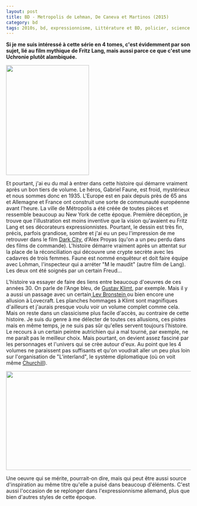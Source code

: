 ```yaml
---
layout: post
title: BD - Metropolis de Lehman, De Caneva et Martinos (2015)
category: bd
tags: 2010s, bd, expressionnisme, Littérature et BD, policier, science fiction, uchronie
---
```

**Si je me suis intéressé à cette série en 4 tomes, c'est évidemment par son sujet, lié au film mythique de Fritz Lang, mais aussi parce ce que c'est une Uchronie plutôt alambiquée.**

<img class="alignleft size-medium wp-image-21348" src="https://cheziceman.files.wordpress.com/2017/10/metropolis4.jpg?w=226" alt="" width="226" height="300" />

Et pourtant, j'ai eu du mal à entrer dans cette histoire qui démarre vraiment après un bon tiers de volume. Le héros, Gabriel Faune, est froid, mystérieux et nous sommes donc en 1935. L'Europe est en paix depuis près de 65 ans et Allemagne et France ont construit une sorte de communauté européenne avant l'heure. La ville de Métropolis a été créée de toutes pièces et ressemble beaucoup au New York de cette époque. Première déception, je trouve que l'illustration est moins inventive que la vision qu'avaient eu Fritz Lang et ses décorateurs expressionnistes. Pourtant, le dessin est très fin, précis, parfois grandiose, sombre et j'ai eu un peu l'impression de me retrouver dans le film <a href="https://fr.wikipedia.org/wiki/Dark_City">Dark City</a>, d'Alex Proyas (qu'on a un peu perdu dans des films de commande). L'histoire démarre vraiment après un attentat sur la place de la réconciliation qui découvre une crypte secrète avec les cadavres de trois femmes. Faune est nommé enquêteur et doit faire équipe avec Lohman, l'inspecteur qui a arréter "M le maudit" (autre film de Lang). Les deux ont été soignés par un certain Freud...

L'histoire va essayer de faire des liens entre beaucoup d'oeuvres de ces années 30. On parle de l'Ange bleu, de <a href="https://fr.wikipedia.org/wiki/Gustav_Klimt">Gustav Klimt</a>, par exemple. Mais il y a aussi un passage avec un certain<a href="https://fr.wikipedia.org/wiki/Léon_Trotski"> Lev Bronstein </a>ou bien encore une allusion à Lovecraft. Les planches hommages à Klimt sont magnifiques d'ailleurs et j'aurais presque voulu voir un volume complet comme cela. Mais on reste dans un classicisme plus facile d'accès, au contraire de cette histoire. Je suis du genre à me délecter de toutes ces allusions, ces pistes mais en même temps, je ne suis pas sûr qu'elles servent toujours l'histoire. Le recours à un certain peintre autrichien qui a mal tourné, par exemple, ne me paraît pas le meilleur choix. Mais pourtant, on devient assez fasciné par les personnages et l'univers qui se crèe autour d'eux. Au point que les 4 volumes ne paraissent pas suffisants et qu'on voudrait aller un peu plus loin sur l'organisation de "L'interland", le système diplomatique (où on voit même <a href="https://cheziceman.wordpress.com/2017/08/03/histoire-winston-churchill-de-francois-kersaudy-2015/">Churchill</a>).

<img class="aligncenter size-full wp-image-21349" src="https://cheziceman.files.wordpress.com/2017/10/metropolis1.jpeg" alt="" width="565" height="270" />

Une oeuvre qui se mérite, pourrait-on dire, mais qui peut être aussi source d'inspiration au même titre qu'elle a puisé dans beaucoup d'éléments. C'est aussi l'occasion de se replonger dans l'expressionnisme allemand, plus que bien d'autres styles de cette époque.
